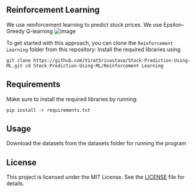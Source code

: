 ## Reinforcement Learning

We use reinforcement learning to predict stock prices. 
We use Epsilon-Greedy Q-learning
![image](https://github.com/ViratSrivastava/Stock-Prediction-Using-ML/assets/98209563/57c34161-f147-4ba3-a29d-6b68b2be2210)


To get started with this approach, you can clone the `Reinforcement Learning` folder from this repository:
Install the required libraries using 
```
git clone https://github.com/ViratSrivastava/Stock-Prediction-Using-ML.git cd Stock-Prediction-Using-ML/Reinforcement Learning
```
## Requirements

Make sure to install the required libraries by running:
```
pip install -r requirements.txt
```
## Usage

Download the datasets from the datasets folder for running the program

## License

This project is licensed under the MIT License. See the [LICENSE](https://github.com/ViratSrivastava/Stock-Prediction-Using-ML/blob/main/LICENSE.md) file for details.
